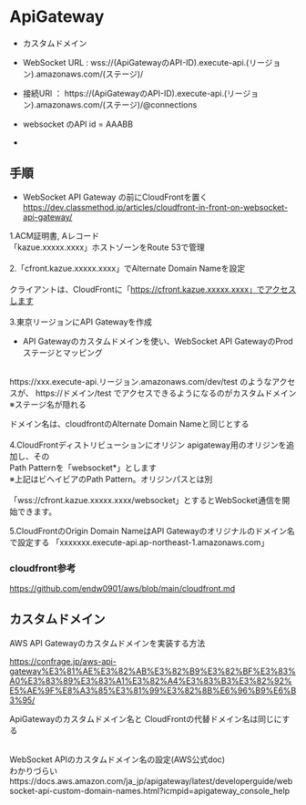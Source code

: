# ApiGateway

- カスタムドメイン
- WebSocket URL :  wss://(ApiGatewayのAPI-ID).execute-api.(リージョン).amazonaws.com/(ステージ)/
- 接続URl        ： https://(ApiGatewayのAPI-ID).execute-api.(リージョン).amazonaws.com/(ステージ)/@connections

- websocket のAPI id = AAABB
- 

## 手順
- WebSocket API Gateway の前にCloudFrontを置く <br>
https://dev.classmethod.jp/articles/cloudfront-in-front-on-websocket-api-gateway/

1.ACM証明書, Aレコード<br>
「kazue.xxxxx.xxxx」ホストゾーンをRoute 53で管理<br>
<br>
2.「cfront.kazue.xxxxx.xxxx」でAlternate Domain Nameを設定<br>
<br>
 クライアントは、CloudFrontに「https://cfront.kazue.xxxxx.xxxx」でアクセスします<br>
 <br>
3.東京リージョンにAPI Gatewayを作成<br>
- API Gatewayのカスタムドメインを使い、WebSocket API GatewayのProdステージとマッピング<br>
<br>
https://xxx.execute-api.リージョン.amazonaws.com/dev/test のようなアクセスが、
https://ドメイン/test でアクセスできるようになるのがカスタムドメイン ※ステージ名が隠れる

ドメイン名は、cloudfrontのAlternate Domain Nameと同じとする<br>
<br>
4.CloudFrontディストリビューションにオリジン apigateway用のオリジンを追加し、その<br>
Path Patternを「websocket*」とします<br>
※上記はビヘイビアのPath Pattern。オリジンパスとは別<br>
<br>
「wss://cfront.kazue.xxxxx.xxxx/websocket」とするとWebSocket通信を開始できます。

5.CloudFrontのOrigin Domain NameはAPI Gatewayのオリジナルのドメイン名で設定する
「xxxxxxx.execute-api.ap-northeast-1.amazonaws.com」



### cloudfront参考
https://github.com/endw0901/aws/blob/main/cloudfront.md

## カスタムドメイン
AWS API Gatewayのカスタムドメインを実装する方法<br>

https://confrage.jp/aws-api-gateway%E3%81%AE%E3%82%AB%E3%82%B9%E3%82%BF%E3%83%A0%E3%83%89%E3%83%A1%E3%82%A4%E3%83%B3%E3%82%92%E5%AE%9F%E8%A3%85%E3%81%99%E3%82%8B%E6%96%B9%E6%B3%95/

ApiGatewayのカスタムドメイン名と
CloudFrontの代替ドメイン名は同じにする

<br>
WebSocket APIのカスタムドメイン名の設定(AWS公式doc) <br> 
わかりづらい <br>
https://docs.aws.amazon.com/ja_jp/apigateway/latest/developerguide/websocket-api-custom-domain-names.html?icmpid=apigateway_console_help
